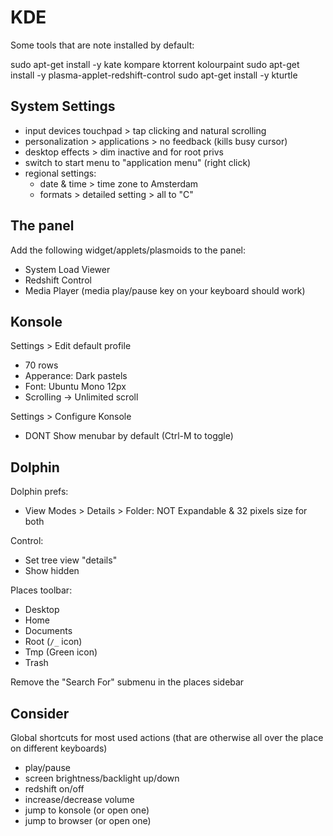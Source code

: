 # KDE

Some tools that are note installed by default:

sudo apt-get install -y kate kompare ktorrent kolourpaint
sudo apt-get install -y plasma-applet-redshift-control
sudo apt-get install -y kturtle


## System Settings

* input devices touchpad > tap clicking and natural scrolling
* personalization > applications > no feedback (kills busy cursor)
* desktop effects > dim inactive and for root privs
* switch to start menu to "application menu" (right click)
* regional settings:
  * date & time > time zone to Amsterdam
  * formats > detailed setting > all to "C"


## The panel

Add the following widget/applets/plasmoids to the panel:
 
* System Load Viewer
* Redshift Control
* Media Player (media play/pause key on your keyboard should work)


## Konsole

Settings > Edit default profile
* 70 rows
* Apperance: Dark pastels
* Font: Ubuntu Mono 12px
* Scrolling -> Unlimited scroll

Settings > Configure Konsole
* DONT Show menubar by default (Ctrl-M to toggle)


## Dolphin

Dolphin prefs:
* View Modes > Details > Folder: NOT Expandable & 32 pixels size for both

Control:
* Set tree view "details"
* Show hidden

Places toolbar:
* Desktop
* Home
* Documents
* Root (`/_` icon)
* Tmp (Green icon)
* Trash

Remove the "Search For" submenu in the places sidebar


## Consider

Global shortcuts for most used actions (that are otherwise all over the place on different keyboards)
  * play/pause
  * screen brightness/backlight up/down
  * redshift on/off
  * increase/decrease volume
  * jump to konsole (or open one)
  * jump to browser (or open one)


